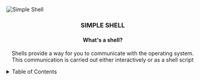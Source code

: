 ![Simple Shell](https://github.com/jacobleon2117/holbertonschool-simple_shell/assets/143765559/61dfd351-92a0-4d12-ae91-2d3aebe462cb)

<h3 align="center">SIMPLE SHELL</h3>
<h4 align="center">What's a shell?</h4>
<p align="center">Shells provide a way for you to communicate with the operating system. This communication is carried out either interactively or as a shell script</p>

<details><summary>Table of Contents</summary>
  
- `Introduction`: <i>An introduction to the simple shell</i>


* [![Next][Next.js]][Next-url]

